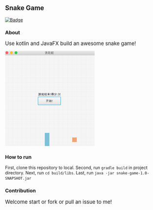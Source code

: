 ## Snake Game

[![Badge](https://img.shields.io/badge/link-996.icu-red.svg)](https://996.icu/#/zh_CN)

### About
<big>Use kotlin and JavaFX build an awesome snake game!  </big>

![snake_image](screenshot/snake.png)  

### How to run
First, clone this repository to local.
Second, run `gradle build` in project directory.
Next, run `cd build/libs`.
Last, run `java -jar snake-game-1.0-SNAPSHOT.jar` 

### Contribution
<big>Welcome start or fork or pull an issue to me!</big>
